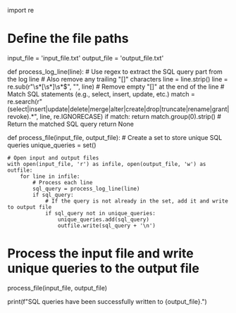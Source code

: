import re

# Define the file paths
input_file = 'input_file.txt'
output_file = 'output_file.txt'

def process_log_line(line):
    # Use regex to extract the SQL query part from the log line
    # Also remove any trailing "[]" characters
    line = line.strip()
    line = re.sub(r"\s*\[\s*\]\s*$", "", line)  # Remove empty "[]" at the end of the line
    # Match SQL statements (e.g., select, insert, update, etc.)
    match = re.search(r"(select|insert|update|delete|merge|alter|create|drop|truncate|rename|grant|revoke).*", line, re.IGNORECASE)
    if match:
        return match.group(0).strip()  # Return the matched SQL query
    return None

def process_file(input_file, output_file):
    # Create a set to store unique SQL queries
    unique_queries = set()
    
    # Open input and output files
    with open(input_file, 'r') as infile, open(output_file, 'w') as outfile:
        for line in infile:
            # Process each line
            sql_query = process_log_line(line)
            if sql_query:
                # If the query is not already in the set, add it and write to output file
                if sql_query not in unique_queries:
                    unique_queries.add(sql_query)
                    outfile.write(sql_query + '\n')

# Process the input file and write unique queries to the output file
process_file(input_file, output_file)

print(f"SQL queries have been successfully written to {output_file}.")
